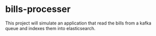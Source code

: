# bills-processer
This project will simulate an application that read the bills from a kafka queue and indexes them into elasticsearch.
